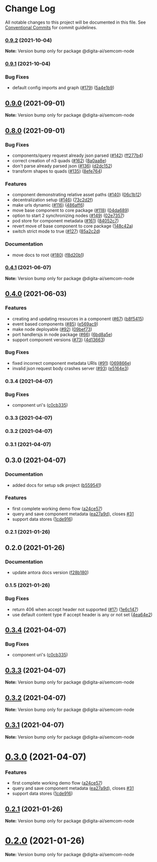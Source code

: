 # Change Log

All notable changes to this project will be documented in this file.
See [Conventional Commits](https://conventionalcommits.org) for commit guidelines.

### [0.9.2](https://github.com/digita-ai/semcom/compare/v0.9.1...v0.9.2) (2021-10-04)

**Note:** Version bump only for package @digita-ai/semcom-node





### [0.9.1](https://github.com/digita-ai/semcom/compare/v0.9.0...v0.9.1) (2021-10-04)


### **Bug Fixes**

* default config imports and graph ([#179](https://github.com/digita-ai/semcom/issues/179)) ([5a4e1b9](https://github.com/digita-ai/semcom/commit/5a4e1b97acc53b4ffcadb171902406b4ea11e745))



## [0.9.0](https://github.com/digita-ai/semcom/compare/v0.8.0...v0.9.0) (2021-09-01)

**Note:** Version bump only for package @digita-ai/semcom-node





## [0.8.0](https://github.com/digita-ai/semcom/compare/v0.4.1...v0.8.0) (2021-09-01)


### **Bug Fixes**

* components/query request already json parsed ([#142](https://github.com/digita-ai/semcom/issues/142)) ([ff277b4](https://github.com/digita-ai/semcom/commit/ff277b471eebf476b6f46522b64ab207fd94bfdf))
* correct creation of n3 quads ([#162](https://github.com/digita-ai/semcom/issues/162)) ([8a0aa8e](https://github.com/digita-ai/semcom/commit/8a0aa8ed8eecd5074eb63db8f7c34dd915d6d052))
* don't parse already parsed json ([#136](https://github.com/digita-ai/semcom/issues/136)) ([d2dc152](https://github.com/digita-ai/semcom/commit/d2dc152ed580d58bbd78d1b699f9ff4ebceeae5b))
* transform shapes to quads ([#135](https://github.com/digita-ai/semcom/issues/135)) ([8efe764](https://github.com/digita-ai/semcom/commit/8efe7648613ea1b664384403cabf09b3c1aff5df))


### **Features**

* component demonstrating relative asset paths  ([#140](https://github.com/digita-ai/semcom/issues/140)) ([06c1b12](https://github.com/digita-ai/semcom/commit/06c1b12586a30842f4f663e904f59494fc43ad7c))
* decentralization setup ([#146](https://github.com/digita-ai/semcom/issues/146)) ([73c2d2f](https://github.com/digita-ai/semcom/commit/73c2d2fde6a2ea90bc60063d831b10f344fce687))
* make urls dynamic ([#116](https://github.com/digita-ai/semcom/issues/116)) ([486aff6](https://github.com/digita-ai/semcom/commit/486aff64a703d9e1c7d7a6b5aa9281f89a1e4575))
* move base component to core package ([#118](https://github.com/digita-ai/semcom/issues/118)) ([04da689](https://github.com/digita-ai/semcom/commit/04da6894bb669f103db27136ad4b008664d8a9be))
* option to start 2 synchronizing nodes ([#149](https://github.com/digita-ai/semcom/issues/149)) ([02e7357](https://github.com/digita-ai/semcom/commit/02e7357cc36d6b3153a6b9cc989618d5cc7e2b26))
* pod store for component metadata ([#161](https://github.com/digita-ai/semcom/issues/161)) ([84052c7](https://github.com/digita-ai/semcom/commit/84052c750fa324075867530f981662d6427f7642))
* revert move of base component to core package ([148c42a](https://github.com/digita-ai/semcom/commit/148c42a3b89c8221ca2ea7eae786488ccdfb7cd7))
* switch strict mode to true ([#127](https://github.com/digita-ai/semcom/issues/127)) ([85a2c2d](https://github.com/digita-ai/semcom/commit/85a2c2dc625136b35136939d21a52d1be31bd048))


### **Documentation**

* move docs to root ([#180](https://github.com/digita-ai/semcom/issues/180)) ([f8d20b1](https://github.com/digita-ai/semcom/commit/f8d20b1d7a6959cf1f6ca2a13688c00d1019ca1f))



### [0.4.1](https://github.com/digita-ai/semcom/compare/v0.4.0...v0.4.1) (2021-06-07)

**Note:** Version bump only for package @digita-ai/semcom-node





## [0.4.0](https://github.com/digita-ai/semcom/compare/v0.1.1...v0.4.0) (2021-06-03)


### **Features**

* creating and updating resources in a component ([#67](https://github.com/digita-ai/semcom/issues/67)) ([b8f5415](https://github.com/digita-ai/semcom/commit/b8f5415134b23a9442dc1d01139c4fa92f004de3))
* event based components ([#85](https://github.com/digita-ai/semcom/issues/85)) ([e569ac9](https://github.com/digita-ai/semcom/commit/e569ac99d01c9a457f58665bbe0df8ec033a928b))
* make node deployable ([#92](https://github.com/digita-ai/semcom/issues/92)) ([09bef73](https://github.com/digita-ai/semcom/commit/09bef7309265aaedae6e9525f24962e657bc935b))
* port handlersjs in node package ([#66](https://github.com/digita-ai/semcom/issues/66)) ([6bd8a5e](https://github.com/digita-ai/semcom/commit/6bd8a5e5312573c00c15eabe7ce7a9038dcfdbce))
* support component versions ([#73](https://github.com/digita-ai/semcom/issues/73)) ([4d13663](https://github.com/digita-ai/semcom/commit/4d136634d0e67b47373de379fa7f9ed09d9d229e))


### **Bug Fixes**

* fixed incorrect component metadata URIs ([#91](https://github.com/digita-ai/semcom/issues/91)) ([069866e](https://github.com/digita-ai/semcom/commit/069866e602981fda7f9f62b9e7d13ab50956e4dc))
* invalid json request body crashes server ([#93](https://github.com/digita-ai/semcom/issues/93)) ([e5164e3](https://github.com/digita-ai/semcom/commit/e5164e36275f6b623ac830d45ef8e7ca751201bc))

### 0.3.4 (2021-04-07)


### **Bug Fixes**

* component uri's ([c0cb335](https://github.com/digita-ai/semcom/commit/c0cb335979478c835e4d19a4c7b44985ea0fc1f3))

### 0.3.3 (2021-04-07)

### 0.3.2 (2021-04-07)

### 0.3.1 (2021-04-07)

## 0.3.0 (2021-04-07)


### **Documentation**

* added docs for setup sdk project ([b559541](https://github.com/digita-ai/semcom/commit/b5595417f75ec87412f1a007be47b37b87a21fbe))


### **Features**

* first complete working demo flow ([a24ce57](https://github.com/digita-ai/semcom/commit/a24ce576e7f3d998a9a082560fe0b55786e24cba))
* query and save component metadata ([ea27a9d](https://github.com/digita-ai/semcom/commit/ea27a9def9b9707c963b11708df13adc2318832a)), closes [#31](https://github.com/digita-ai/semcom/issues/31)
* support data stores ([1cde916](https://github.com/digita-ai/semcom/commit/1cde916abc586618fe38b7da1714d61dbde39560))

### 0.2.1 (2021-01-26)

## 0.2.0 (2021-01-26)


### **Documentation**

* update antora docs version ([f28b180](https://github.com/digita-ai/semcom/commit/f28b180d2300457201551801591c09c165b365c3))

### 0.1.5 (2021-01-26)


### **Bug Fixes**

* return 406 when accept header not supported ([#17](https://github.com/digita-ai/semcom/issues/17)) ([1e6c147](https://github.com/digita-ai/semcom/commit/1e6c147991d7e21a2c7783d05da0fb60d666658d))
* use default content type if accept header is any or not set ([4ea64e2](https://github.com/digita-ai/semcom/commit/4ea64e2853549f70207c2931607a24f76fe341c1))



## [0.3.4](https://github.com/digita-ai/semcom/compare/0.3.3...0.3.4) (2021-04-07)


### Bug Fixes

* component uri's ([c0cb335](https://github.com/digita-ai/semcom/commit/c0cb335979478c835e4d19a4c7b44985ea0fc1f3))





## [0.3.3](https://github.com/digita-ai/semcom/compare/0.3.2...0.3.3) (2021-04-07)

**Note:** Version bump only for package @digita-ai/semcom-node





## [0.3.2](https://github.com/digita-ai/semcom/compare/0.3.1...0.3.2) (2021-04-07)

**Note:** Version bump only for package @digita-ai/semcom-node





## [0.3.1](https://github.com/digita-ai/semcom/compare/0.3.0...0.3.1) (2021-04-07)

**Note:** Version bump only for package @digita-ai/semcom-node





# [0.3.0](https://github.com/digita-ai/semcom/compare/0.2.1...0.3.0) (2021-04-07)


### Features

* first complete working demo flow ([a24ce57](https://github.com/digita-ai/semcom/commit/a24ce576e7f3d998a9a082560fe0b55786e24cba))
* query and save component metadata ([ea27a9d](https://github.com/digita-ai/semcom/commit/ea27a9def9b9707c963b11708df13adc2318832a)), closes [#31](https://github.com/digita-ai/semcom/issues/31)
* support data stores ([1cde916](https://github.com/digita-ai/semcom/commit/1cde916abc586618fe38b7da1714d61dbde39560))





## [0.2.1](https://github.com/digita-ai/semcom/compare/0.2.0...0.2.1) (2021-01-26)

**Note:** Version bump only for package @digita-ai/semcom-node





# [0.2.0](https://github.com/digita-ai/semcom/compare/0.1.5...0.2.0) (2021-01-26)

**Note:** Version bump only for package @digita-ai/semcom-node
